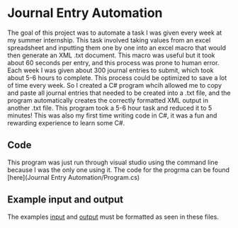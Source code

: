 # Journal Entry Automation
The goal of this project was to automate a task I was given every week at my summer internship. This task involved taking values from an excel spreadsheet and inputting them one by one into an excel macro that would then generate an XML .txt document. This macro was useful but it took about 60 seconds per entry, and this process was prone to human error. Each week I was given about 300 journal entries to submit, which took about 5-6 hours to complete. This process could be optimized to save a lot of time every week. So I created a C# program whcih allowed me to copy and paste all journal entries that needed to be created into a .txt file, and the program automatically creates the correctly formatted XML output in another .txt file. This program took a 5-6 hour task and reduced it to 5 minutes! This was also my first time writing code in C#, it was a fun and rewarding experience to learn some C#.

## Code
This program was just run through visual studio using the command line because I was the only one using it. The code for the progrma can be found [here](Journal Entry Automation/Program.cs)

## Example input and output
The examples [input](SampleIO/CCOAKS51,53.txt) and [output](SampleIO/CCOAK11578_87.txt) must be formatted as seen in these files.
